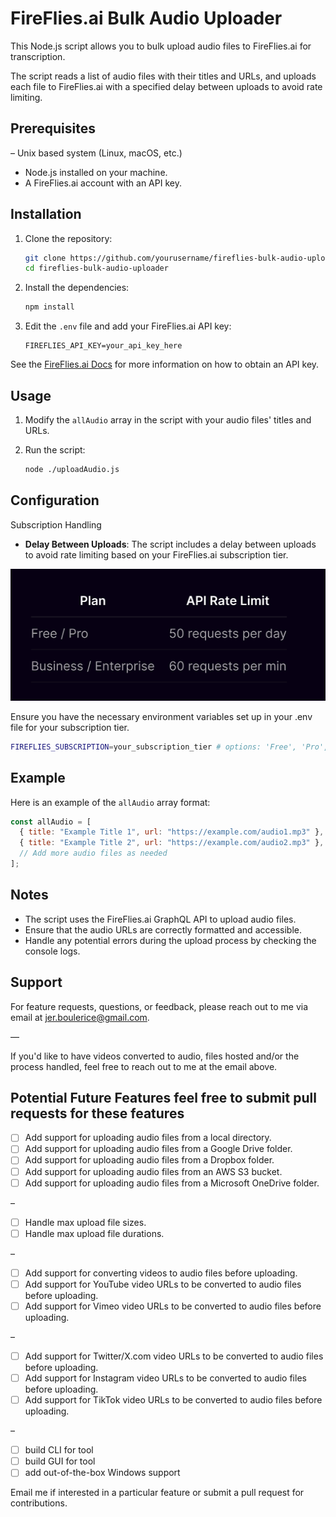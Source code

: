 # FireFlies.ai Bulk Audio Uploader

This Node.js script allows you to bulk upload audio files to FireFlies.ai for transcription.

The script reads a list of audio files with their titles and URLs, and uploads each file to FireFlies.ai with a specified delay between uploads to avoid rate limiting.

## Prerequisites

– Unix based system (Linux, macOS, etc.)
- Node.js installed on your machine.
- A FireFlies.ai account with an API key.

## Installation

1. Clone the repository:

   ```bash or zsh
   git clone https://github.com/yourusername/fireflies-bulk-audio-uploader.git
   cd fireflies-bulk-audio-uploader
   ```

2. Install the dependencies:

   ```bash or zsh
   npm install
   ```

3. Edit the `.env` file and add your FireFlies.ai API key:

   ```
   FIREFLIES_API_KEY=your_api_key_here
   ```
See the [FireFlies.ai Docs](https://docs.fireflies.ai/getting-started/quickstart) for more information on how to obtain an API key.

## Usage

1. Modify the `allAudio` array in the script with your audio files' titles and URLs.

2. Run the script:

   ```bash
   node ./uploadAudio.js
   ```

## Configuration

Subscription Handling

- **Delay Between Uploads**: The script includes a delay between uploads to avoid rate limiting based on your FireFlies.ai subscription tier.

![FireFlies.AI rate limits table.](./rate-limit.png)

Ensure you have the necessary environment variables set up in your .env file for your subscription tier.

```bash
FIREFLIES_SUBSCRIPTION=your_subscription_tier # options: 'Free', 'Pro', 'Business', 'Enterprise'
```

## Example

Here is an example of the `allAudio` array format:

```javascript
const allAudio = [
  { title: "Example Title 1", url: "https://example.com/audio1.mp3" },
  { title: "Example Title 2", url: "https://example.com/audio2.mp3" },
  // Add more audio files as needed
];
```

## Notes

- The script uses the FireFlies.ai GraphQL API to upload audio files.
- Ensure that the audio URLs are correctly formatted and accessible.
- Handle any potential errors during the upload process by checking the console logs.

## Support

For feature requests, questions, or feedback, please reach out to me via email at [jer.boulerice@gmail.com](mailto:jer.boulerice@gmail.com).

––

If you'd like to have videos converted to audio, files hosted and/or the process handled, feel free to reach out to me at the email above.

## Potential Future Features feel free to submit pull requests for these features
- [ ] Add support for uploading audio files from a local directory.
- [ ] Add support for uploading audio files from a Google Drive folder.
- [ ] Add support for uploading audio files from a Dropbox folder.
- [ ] Add support for uploading audio files from an AWS S3 bucket.
- [ ] Add support for uploading audio files from a Microsoft OneDrive folder.

–

- [ ] Handle max upload file sizes.
- [ ] Handle max upload file durations.

–

- [ ] Add support for converting videos to audio files before uploading.
- [ ] Add support for YouTube video URLs to be converted to audio files before uploading.
- [ ] Add support for Vimeo video URLs to be converted to audio files before uploading.

–

- [ ] Add support for Twitter/X.com video URLs to be converted to audio files before uploading.
- [ ] Add support for Instagram video URLs to be converted to audio files before uploading.
- [ ] Add support for TikTok video URLs to be converted to audio files before uploading.

–

- [ ] build CLI for tool
- [ ] build GUI for tool
- [ ] add out-of-the-box Windows support

Email me if interested in a particular feature or submit a pull request for contributions.
